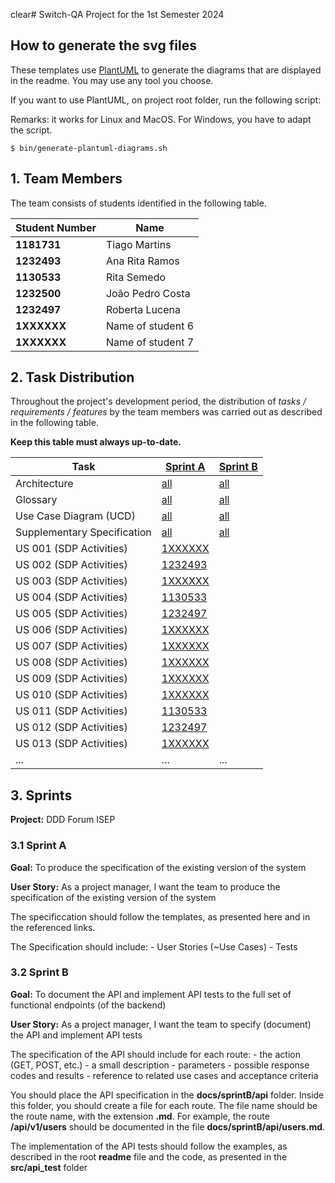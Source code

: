 clear# Switch-QA Project for the 1st Semester 2024

## How to generate the svg files

These templates use [PlantUML](https://plantuml.com) to generate the diagrams that are displayed in the readme. You may use any tool you choose.

If you want to use PlantUML, on project root folder, run the following script:

Remarks: it works for Linux and MacOS. For Windows, you have to adapt the script.

```shell
$ bin/generate-plantuml-diagrams.sh
```

## 1. Team Members

The team consists of students identified in the following table.

| Student Number | Name              |
| -------------- | ----------------- |
| **1181731**    | Tiago Martins     |
| **1232493**    | Ana Rita Ramos    |
| **1130533**    | Rita Semedo       |
| **1232500**    | João Pedro Costa  |
| **1232497**    | Roberta Lucena    |
| **1XXXXXX**    | Name of student 6 |
| **1XXXXXX**    | Name of student 7 |

## 2. Task Distribution

Throughout the project's development period, the distribution of _tasks / requirements / features_ by the team members
was carried out as described in the following table.

**Keep this table must always up-to-date.**

| Task                        | [Sprint A](sprintA/readme.md)                                                              | [Sprint B](sprintB/readme.md)                                                              |
| --------------------------- | ------------------------------------------------------------------------------------------ | ------------------------------------------------------------------------------------------ |
| Architecture                | [all](sprintA/global-artifacts/00.architecture/architecture.md)                            | [all](sprintB/global-artifacts/00.architecture/architecture.md)                            |
| Glossary                    | [all](sprintA/global-artifacts/01.requirements-engineering/glossary.md)                    | [all](sprintB/global-artifacts/00.engineering-requirements/glossary.md)                    |
| Use Case Diagram (UCD)      | [all](sprintA/global-artifacts/01.requirements-engineering/use-case-diagram.md)            | [all](sprintB/global-artifacts/00.engineering-requirements/use-case-diagram.md)            |
| Supplementary Specification | [all](sprintA/global-artifacts/01.requirements-engineering/supplementary-specification.md) | [all](sprintB/global-artifacts/00.engineering-requirements/supplementary-specification.md) |
| US 001 (SDP Activities)     | [1XXXXXX](sprintA/us006/readme.md)                                                         |
| US 002 (SDP Activities)     | [1232493](sprint01/us002/readme.md)                                                         |
| US 003 (SDP Activities)     | [1XXXXXX](sprintA/us006/readme.md)                                                         |
| US 004 (SDP Activities)     | [1130533](sprin01/us004/readme.md)                                                         |
| US 005 (SDP Activities)     | [1232497](sprint1/us005/readme.md)                                                         |
| US 006 (SDP Activities)     | [1XXXXXX](sprintA/us006/readme.md)                                                         |
| US 007 (SDP Activities)     | [1XXXXXX](sprint01/us007/readme.md)                                                        |
| US 008 (SDP Activities)     | [1XXXXXX](sprintA/us006/readme.md)                                                         |
| US 009 (SDP Activities)     | [1XXXXXX](sprintA/us006/readme.md)                                                         |
| US 010 (SDP Activities)     | [1XXXXXX](sprintA/us006/readme.md)                                                         |
| US 011 (SDP Activities)     | [1130533](sprintA/us006/readme.md)                                                         |
| US 012 (SDP Activities)     | [1232497](sprint1/us0012/readme.md)                                                        |
| US 013 (SDP Activities)     | [1XXXXXX](sprintA/us006/readme.md)                                                         |                                                                                            |
| ...                         | ...                                                                                        | ...                                                                                        |

## 3. Sprints

**Project:** DDD Forum ISEP

### 3.1 Sprint A

**Goal:** To produce the specification of the existing version of the system

**User Story:** As a project manager, I want the team to produce the specification of the existing version of the system

The specificcation should follow the templates, as presented here and in the referenced links.

The Specification should include: - User Stories (~Use Cases) - Tests

### 3.2 Sprint B

**Goal:** To document the API and implement API tests to the full set of functional endpoints (of the backend)

**User Story:** As a project manager, I want the team to specify (document) the API and implement API tests

The specification of the API should include for each route: - the action (GET, POST, etc.) - a small description - parameters - possible response codes and results - reference to related use cases and acceptance criteria

You should place the API specification in the **docs/sprintB/api** folder. Inside this folder, you should create a file for each route. The file name should be the route name, with the extension **.md**. For example, the route **/api/v1/users** should be documented in the file **docs/sprintB/api/users.md**.

The implementation of the API tests should follow the examples, as described in the root **readme** file and the code, as presented in the **src/api_test** folder
